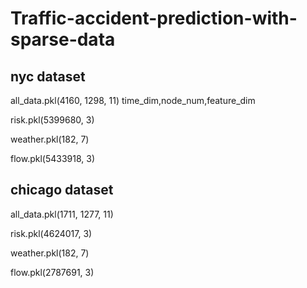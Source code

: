 # Traffic-accident-prediction-with-sparse-data

## nyc dataset
all_data.pkl(4160, 1298, 11) time_dim,node_num,feature_dim

risk.pkl(5399680, 3)

weather.pkl(182, 7)

flow.pkl(5433918, 3)


## chicago dataset
all_data.pkl(1711, 1277, 11)

risk.pkl(4624017, 3)

weather.pkl(182, 7)

flow.pkl(2787691, 3)
